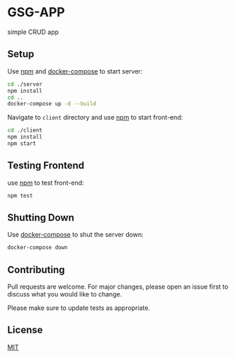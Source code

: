 # GSG-APP

simple CRUD app

## Setup

Use [npm](https://www.npmjs.com/) and [docker-compose](https://docs.docker.com/compose/) to start server:

```bash
cd ./server
npm install
cd ..
docker-compose up -d --build
```

Navigate to `client` directory and use [npm](https://www.npmjs.com/) to start front-end:

```bash
cd ./client
npm install
npm start
```

## Testing Frontend

use [npm](https://www.npmjs.com/) to test front-end:

```bash
npm test
```

## Shutting Down

Use [docker-compose](https://docs.docker.com/compose/) to shut the server down:

```bash
docker-compose down
```

## Contributing

Pull requests are welcome. For major changes, please open an issue first to discuss what you would like to change.

Please make sure to update tests as appropriate.

## License

[MIT](https://choosealicense.com/licenses/mit/)
